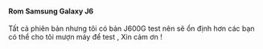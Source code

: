 #### Rom Samsung Galaxy J6
 
   Tất cả phiên bản nhưng tôi có bản J600G test nên sẽ ổn định hơn các bạn có thể cho tôi mượn máy để test , Xin cảm ơn ! 
